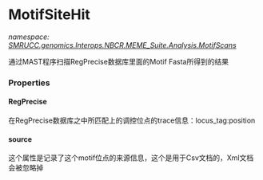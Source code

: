 ﻿# MotifSiteHit
_namespace: [SMRUCC.genomics.Interops.NBCR.MEME_Suite.Analysis.MotifScans](./index.md)_

通过MAST程序扫描RegPrecise数据库里面的Motif Fasta所得到的结果




### Properties

#### RegPrecise
在RegPrecise数据库之中所匹配上的调控位点的trace信息：locus_tag:position
#### source
这个属性是记录了这个motif位点的来源信息，这个是用于Csv文档的，Xml文档会被忽略掉

